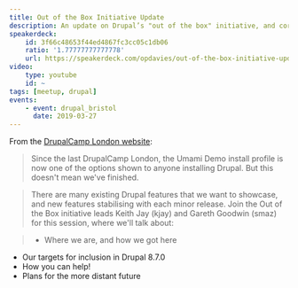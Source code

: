 ```yaml
---
title: Out of the Box Initiative Update
description: An update on Drupal’s "out of the box" initiative, and core’s new Umami installation profile.
speakerdeck:
    id: 3f66c48653f44ed4867fc3cc05c1db06
    ratio: '1.77777777777778'
    url: https://speakerdeck.com/opdavies/out-of-the-box-initiative-update
video:
    type: youtube
    id: ~
tags: [meetup, drupal]
events:
    - event: drupal_bristol
      date: 2019-03-27
---
```

From the [DrupalCamp London website](https://drupalcamp.london/session/out-box-initiative-update):

> Since the last DrupalCamp London, the Umami Demo install profile is now one of the options shown to anyone installing Drupal. But this doesn't mean we've finished.

> There are many existing Drupal features that we want to showcase, and new features stabilising with each minor release. Join the Out of the Box initiative leads Keith Jay (kjay) and Gareth Goodwin (smaz) for this session, where we'll talk about:

> * Where we are, and how we got here
* Our targets for inclusion in Drupal 8.7.0
* How you can help!
* Plans for the more distant future
